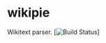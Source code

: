 # wikipie
Wikitext parser.
[![Build Status](https://api.travis-ci.org/PascalinDe/wikipie.svg?branch=dev)]
